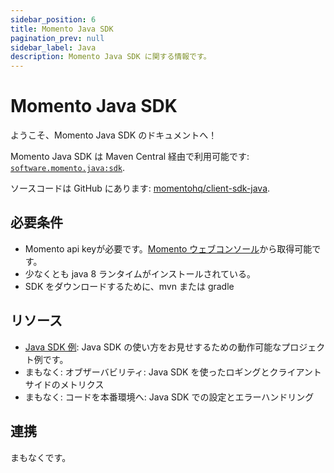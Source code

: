 ```yaml
---
sidebar_position: 6
title: Momento Java SDK
pagination_prev: null
sidebar_label: Java
description: Momento Java SDK に関する情報です。
---
```


# Momento Java SDK

ようこそ、Momento Java SDK のドキュメントへ！

Momento Java SDK は Maven Central 経由で利用可能です: [`software.momento.java:sdk`](https://central.sonatype.com/artifact/software.momento.java/sdk).

ソースコードは GitHub にあります: [momentohq/client-sdk-java](https://github.com/momentohq/client-sdk-java).

## 必要条件

- Momento api keyが必要です。[Momento ウェブコンソール](https://console.gomomento.com/)から取得可能です。
- 少なくとも java 8 ランタイムがインストールされている。
- SDK をダウンロードするために、mvn または gradle

## リソース

- [Java SDK 例](https://github.com/momentohq/client-sdk-java/blob/main/examples/README.md): Java SDK の使い方をお見せするための動作可能なプロジェクト例です。
- まもなく: オブザーバビリティ: Java SDK を使ったロギングとクライアントサイドのメトリクス
- まもなく: コードを本番環境へ: Java SDK での設定とエラーハンドリング

## 連携

まもなくです。
